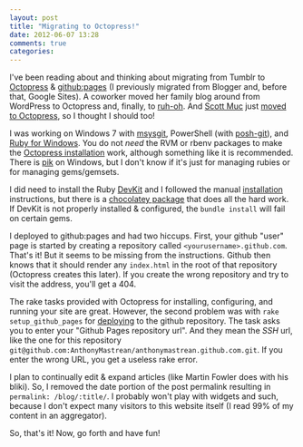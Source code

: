 ```yaml
---
layout: post
title: "Migrating to Octopress!"
date: 2012-06-07 13:28
comments: true
categories: 
---
```


I've been reading about and thinking about migrating from Tumblr to [Octopress][op] & [github:pages][ghp] (I previously migrated from Blogger and, before that, Google Sites). A coworker moved her family blog around from WordPress to Octopress and, finally, to [ruh-oh][r]. And [Scott Muc][muc] just [moved to Octopress][muc1], so I thought I should too!

I was working on Windows 7 with [msysgit][git], PowerShell (with [posh-git][pg]), and [Ruby for Windows][rb]. You do not _need_ the RVM or rbenv packages to make the [Octopress installation][op-install] work, although something like it is recommended. There is [pik][pik] on Windows, but I don't know if it's just for managing rubies or for managing gems/gemsets.

I did need to install the Ruby [DevKit][dk-dl] and I followed the manual [installation][dk-install] instructions, but there is a [chocolatey package][dk-pkg] that does all the hard work. If DevKit is not properly installed & configured, the `bundle install` will fail on certain gems.

I deployed to github:pages and had two hiccups. First, your github "user" page is started by creating a repository called `<yourusername>.github.com`. That's it! But it seems to be missing from the instructions. Github then knows that it should render any `index.html` in the root of that repository (Octopress creates this later). If you create the wrong repository and try to visit the address, you'll get a 404.

The rake tasks provided with Octopress for installing, configuring, and running your site are great. However, the second problem was with `rake setup_github_pages` for [deploying][op-setup] to the github repository. The task asks you to enter your "Github Pages repository url". And they mean the _SSH_ url, like the one for this repository  `git@github.com:AnthonyMastrean/anthonymastrean.github.com.git`. If you enter the wrong URL, you get a useless rake error.

I plan to continually edit & expand articles (like Martin Fowler does with his bliki). So, I removed the date portion of the post permalink resulting in `permalink: /blog/:title/`.  I probably won't play with widgets and such, because I don't expect many visitors to this website itself (I read 99% of my content in an aggregator).

So, that's it! Now, go forth and have fun!

 [op]: http://octopress.org/
 [op-install]: http://octopress.org/docs/setup/
 [op-setup]: http://octopress.org/docs/deploying/github/
 [ghp]: http://pages.github.com/
 [r]: http://ruhoh.com/
 [muc]: https://twitter.com/#!/scottmuc
 [muc1]: http://scottmuc.com/migrated-to-octopress/
 [git]: http://msysgit.github.com/
 [pg]: https://github.com/dahlbyk/posh-git
 [rb]: http://rubyinstaller.org/
 [c]: http://chocolatey.org/
 [pik]: https://github.com/vertiginous/pik
 [dk]: http://rubyinstaller.org/add-ons/devkit/
 [dk-dl]: http://rubyinstaller.org/downloads/
 [dk-install]: https://github.com/oneclick/rubyinstaller/wiki/development-kit
 [dk-pkg]: http://chocolatey.org/packages/ruby.devkit